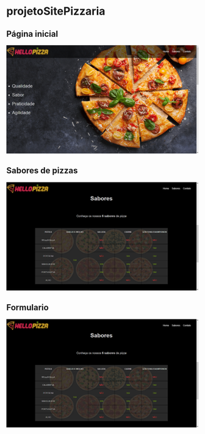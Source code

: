 # projetoSitePizzaria

## Página inicial

![img](https://github.com/vagnersilvas/projetoSitePizzaria/blob/main/img/home.png)

## Sabores de pizzas

![img](https://github.com/vagnersilvas/projetoSitePizzaria/blob/main/img/sabores.png)

## Formulario

![img](https://github.com/vagnersilvas/projetoSitePizzaria/blob/main/img/sabores.png)
